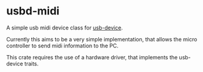 usbd-midi
=========

A simple usb midi device class for [usb-device](https://crates.io/crates/usb-device).

Currently this aims to be a very simple implementation, that allows the micro
controller to send midi information to the PC.

This crate requires the use of a hardware driver, that implements the
usb-device traits.

